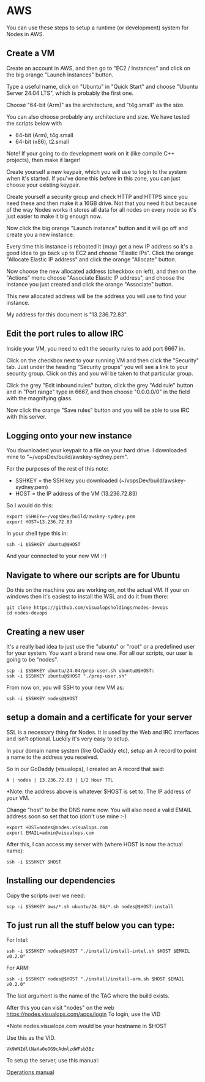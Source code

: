 # AWS

You can use these steps to setup a runtime (or development) system for Nodes in AWS.

## Create a VM

Create an account in AWS, and then go to "EC2 / Instances" and click on the big orange
"Launch instances" button.

Type a useful name, click on "Ubuntu" in "Quick Start" and choose "Ubuntu Server 24.04 LTS",
which is probably the first one.

Choose "64-bit (Arm)" as the architecture, and "t4g.small" as the size.

You can also choose probably any architecture and size. We have tested the scripts below with

- 64-bit (Arm), t4g.small
- 64-bit (x86), t2.small

Note! If your going to do development work on it (like compile C++ projects), then make it larger!

Create yourself a new keypair, which you will use to login to the system when it's started. If 
you've done this before in this zone, you can just choose your existing keypair.

Create yourself a security group and check HTTP and HTTPS since you need these and then
make it a 16GB drive. Not that you need it but because of the way Nodes works it stores all
data for all nodes on every node so it's just easier to make it big enough now.

Now click the big orange "Launch instance" button and it will go off and create you a new
instance.

Every time this instance is rebooted it (may) get a new IP address so it's a good idea to
go back up to EC2 and choose "Elastic IPs". Click the orange "Allocate Elastic IP address" and
click the orange "Allocate" button.

Now choose the new allocated address (checkbox on left), and then on the "Actions" menu choose
"Associate Elastic IP address", and choose the instance you just created and click the orange
"Associate" button.

This new allocated address will be the address you will use to find your instance.

My address for this document is "13.236.72.83".

## Edit the port rules to allow IRC

Inside your VM, you need to edit the security rules to add port 6667 in.

Click on the checkbox next to your running VM and then click the "Security" tab. Just under
the heading "Security groups" you will see a link to your security group. Click on this
and you will be taken to that particular group.

Click the grey "Edit inbound rules" button, click the grey "Add rule" button and in "Port range"
type in 6667, and then choose "0.0.0.0/0" in the field with the magnifying glass.

Now click the orange "Save rules" button and you will be able to use IRC with this server.

## Logging onto your new instance

You downloaded your keypair to a file on your hard drive. I downloaded mine to 
"~/vopsDev/build/awskey-sydney.pem".

For the purposes of the rest of this note:

- SSHKEY = the SSH key you downloaded (~/vopsDev/build/awskey-sydney.pem)
- HOST = the IP address of the VM (13.236.72.83)

So I would do this:

```
export SSHKEY=~/vopsDev/build/awskey-sydney.pem
export HOST=13.236.72.83
```

In your shell type this in:

```
ssh -i $SSHKEY ubuntu@$HOST
```

And your connected to your new VM :-)

## Navigate to where our scripts are for Ubuntu

Do this on the machine you are working on, not the actual VM. If your on windows
then it's easiest to install the WSL and do it from there:

```
git clone https://github.com/visualopsholdings/nodes-devops
cd nodes-devops
```

## Creating a new user

It's a really bad idea to just use the "ubuntu" or "root" or a predefined user for your
system. You want a brand new one. For all our scripts, our user is going to be "nodes".

```
scp -i $SSHKEY ubuntu/24.04/prep-user.sh ubuntu@$HOST:
ssh -i $SSHKEY ubuntu@$HOST "./prep-user.sh"
```

From now on, you will SSH to your new VM as:

```
ssh -i $SSHKEY nodes@$HOST
```

## setup a domain and a certificate for your server

SSL is a necessary thing for Nodes. It is used by the Web and IRC interfaces and isn't optional.
Luckily it's very easy to setup.

In your domain name system (like GoDaddy etc), setup an A record to point a name to the address
you received.

So in our GoDaddy (visualops), I created an A record that said:

```
A | nodes | 13.236.72.83 | 1/2 Hour TTL
```

*Note: the address above is whatever $HOST is set to. The IP address of your VM.

Change "host" to be the DNS name now. You will also need a valid EMAIL address soon
so set that too (don't use mine :-)

```
export HOST=nodes@nodes.visualops.com
export EMAIL=admin@visualops.com
```

After this, I can access my server with (where HOST is now the actual name):

```
ssh -i $SSHKEY $HOST
```

## Installing our dependencies

Copy the scripts over we need:

```
scp -i $SSHKEY aws/*.sh ubuntu/24.04/*.sh nodes@$HOST:install
```

## To just run all the stuff below you can type:

For Intel:
```
ssh -i $SSHKEY nodes@$HOST "./install/install-intel.sh $HOST $EMAIL v0.2.0"
```

For ARM:
```
ssh -i $SSHKEY nodes@$HOST "./install/install-arm.sh $HOST $EMAIL v0.2.0"
```

The last argument is the name of the TAG where the build exists.

After this you can visit "nodes" on the web https://nodes.visualops.com/apps/login To login, use the VID 

*Note nodes.visualops.com would be your hostname in $HOST

Use this as the VID.

```
Vk9WNIdltNaXa0eOG9cAdmlzdWFsb3Bz
```

To setup the server, use this manual:

[Operations manual](../manuals/OPERATIONS.md)
